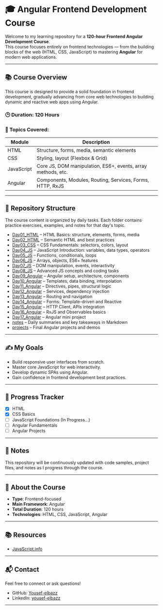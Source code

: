 # 🎓 Angular Frontend Development Course

Welcome to my learning repository for a **120-hour Frontend Angular Development Course**.  
This course focuses entirely on frontend technologies — from the building blocks of the web (HTML, CSS, JavaScript) to mastering **Angular** for modern web applications.

---

## 📚 Course Overview

This course is designed to provide a solid foundation in frontend development, gradually advancing from core web technologies to building dynamic and reactive web apps using Angular.

### 🕒 Duration: 120 Hours  
### 🧠 Topics Covered:

| Module        | Description                                                     |
|---------------|-----------------------------------------------------------------|
| HTML          | Structure, forms, media, semantic elements                      |
| CSS           | Styling, layout (Flexbox & Grid)                                |
| JavaScript    | Core JS, DOM manipulation, ES6+, events, array methods, etc.    |
| Angular       | Components, Modules, Routing, Services, Forms, HTTP, RxJS       |

---

## 📁 Repository Structure

The course content is organized by daily tasks. Each folder contains practice exercises, examples, and notes for that day's topic.

- [Day01_HTML](./Day-1-html) – HTML Basics: structure, elements, forms, media  
- [Day02_HTML](./Day-2-html) – Semantic HTML and best practices  
- [Day03_CSS](./Day03_CSS) – CSS Fundamentals: selectors, colors, layout  
- [Day04_JS](./Day04_JS) – JavaScript Introduction: variables, data types, operators  
- [Day05_JS](./Day05_JS) – Functions, conditionals, loops  
- [Day06_JS](./Day06_JS) – Arrays, objects, ES6+ features  
- [Day07_JS](./Day07_JS) – DOM manipulation, events, interactivity  
- [Day08_JS](./Day08_JS) – Advanced JS concepts and coding tasks  
- [Day09_Angular](./Day09_Angular) – Angular setup, architecture, components  
- [Day10_Angular](./Day10_Angular) – Templates, data binding, interpolation  
- [Day11_Angular](./Day11_Angular) – Directives, pipes, structural logic  
- [Day12_Angular](./Day12_Angular) – Services, dependency injection  
- [Day13_Angular](./Day13_Angular) – Routing and navigation  
- [Day14_Angular](./Day14_Angular) – Forms: Template-driven and Reactive  
- [Day15_Angular](./Day15_Angular) – HTTP Client, APIs integration  
- [Day16_Angular](./Day16_Angular) – RxJS and Observables basics  
- [Day17_Angular](./Day17_Angular) – Angular mini project  
- [notes](./notes) – Daily summaries and key takeaways in Markdown  
- [projects](./projects) – Final Angular projects and demos
  



---

## ✍️ My Goals

- Build responsive user interfaces from scratch.
- Master core JavaScript for web interactivity.
- Develop dynamic SPAs using Angular.
- Gain confidence in frontend development best practices.

---

## 🚧 Progress Tracker

- [x] HTML 
- [x] CSS Basics
- [ ] JavaScript Foundations (In Progress...)
- [ ] Angular Fundamentals
- [ ] Angular Projects

---

## 📌 Notes

This repository will be continuously updated with code samples, project files, and notes as I progress through the course.

---

## 🔗 About the Course

- **Type**: Frontend-focused
- **Main Framework**: Angular
- **Total Duration**: 120 hours
- **Technologies**: HTML, CSS, JavaScript, Angular

---
## 📚 Resources

- [JavaScript.info](https://javascript.info/)

---
## 📬 Contact

Feel free to connect or ask questions!

- GitHub: [Yousef-elbazz](https://github.com/Yousef-elbazz/)
- LinkedIn: [yousef-elbazz](https://www.linkedin.com/in/yousef-elbazz/)

---
